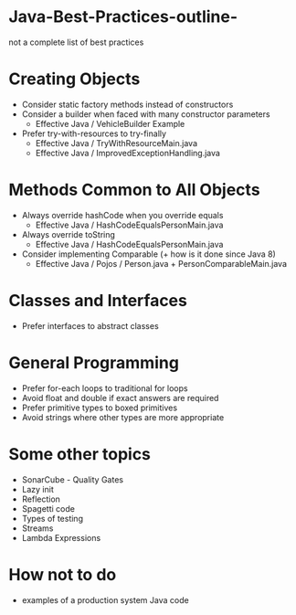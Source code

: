 # Java-Best-Practices-outline-
  not a complete list of best practices

# Creating Objects
  - Consider static factory methods instead of constructors
  - Consider a builder when faced with many constructor parameters 
    - Effective Java / VehicleBuilder Example
  - Prefer try-with-resources to try-finally
    - Effective Java / TryWithResourceMain.java
    - Effective Java / ImprovedExceptionHandling.java
 
# Methods Common to All Objects
  - Always override hashCode when you override equals
    - Effective Java / HashCodeEqualsPersonMain.java
  - Always override toString
    - Effective Java / HashCodeEqualsPersonMain.java 
  - Consider implementing Comparable (+ how is it done since Java 8)
    - Effective Java / Pojos / Person.java + PersonComparableMain.java
  
# Classes and Interfaces
  - Prefer interfaces to abstract classes

# General Programming
  - Prefer for-each loops to traditional for loops
  - Avoid float and double if exact answers are required
  - Prefer primitive types to boxed primitives
  - Avoid strings where other types are more appropriate
  
  
# Some other topics
  - SonarCube - Quality Gates
  - Lazy init
  - Reflection
  - Spagetti code
  - Types of testing
  - Streams
  - Lambda Expressions
  
# How not to do
  - examples of a production system Java code
